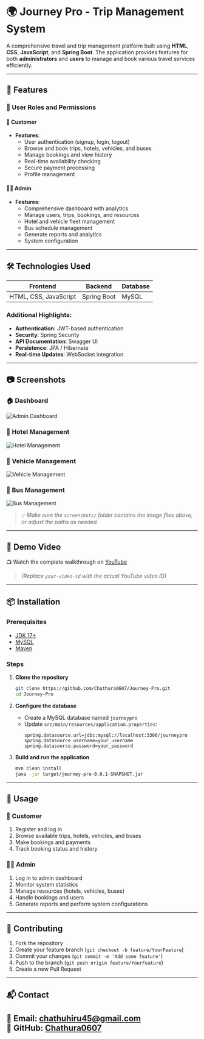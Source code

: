 
# 🌍 Journey Pro - Trip Management System

A comprehensive travel and trip management platform built using **HTML**, **CSS**, **JavaScript**, and **Spring Boot**. The application provides features for both **administrators** and **users** to manage and book various travel services efficiently.

---

## 🚀 Features

### 🔑 User Roles and Permissions

#### 👤 Customer

- **Features**:
  - User authentication (signup, login, logout)
  - Browse and book trips, hotels, vehicles, and buses
  - Manage bookings and view history
  - Real-time availability checking
  - Secure payment processing
  - Profile management

#### 👨‍💼 Admin

- **Features**:
  - Comprehensive dashboard with analytics
  - Manage users, trips, bookings, and resources
  - Hotel and vehicle fleet management
  - Bus schedule management
  - Generate reports and analytics
  - System configuration

---

## 🛠️ Technologies Used

| **Frontend**          | **Backend**     | **Database** |
|-----------------------|------------------|--------------|
| HTML, CSS, JavaScript | Spring Boot      | MySQL        |

### Additional Highlights:
- **Authentication**: JWT-based authentication
- **Security**: Spring Security
- **API Documentation**: Swagger UI
- **Persistence**: JPA / Hibernate
- **Real-time Updates**: WebSocket integration

---

## 📷 Screenshots

### 🏠 Dashboard
![Admin Dashboard](screenshots/screenshot-dashboard.png)

### 🏨 Hotel Management
![Hotel Management](screenshots/screenshot-hotels.png)

### 🚗 Vehicle Management
![Vehicle Management](screenshots/screenshot-vehicles.png)

### 🚌 Bus Management
![Bus Management](screenshots/screenshot-buses.png)

> 💡 _Make sure the `screenshots/` folder contains the image files above, or adjust the paths as needed._

---

## 🎥 Demo Video

📺 Watch the complete walkthrough on [YouTube](https://youtu.be/your-video-id)  
> _(Replace `your-video-id` with the actual YouTube video ID)_

---

## 📦 Installation

### Prerequisites
- [JDK 17+](https://www.oracle.com/java/technologies/downloads/)
- [MySQL](https://www.mysql.com/)
- [Maven](https://maven.apache.org/)

### Steps

1. **Clone the repository**
   ```bash
   git clone https://github.com/Chathura0607/Journey-Pro.git
   cd Journey-Pro
   ```

2. **Configure the database**
   - Create a MySQL database named `journeypro`
   - Update `src/main/resources/application.properties`:
     ```properties
     spring.datasource.url=jdbc:mysql://localhost:3306/journeypro
     spring.datasource.username=your_username
     spring.datasource.password=your_password
     ```

3. **Build and run the application**
   ```bash
   mvn clean install
   java -jar target/journey-pro-0.0.1-SNAPSHOT.jar
   ```
---

## 🔧 Usage

### 👤 Customer
1. Register and log in
2. Browse available trips, hotels, vehicles, and buses
3. Make bookings and payments
4. Track booking status and history

### 👨‍💼 Admin
1. Log in to admin dashboard
2. Monitor system statistics
3. Manage resources (hotels, vehicles, buses)
4. Handle bookings and users
5. Generate reports and perform system configurations

---

## 🤝 Contributing

1. Fork the repository
2. Create your feature branch (`git checkout -b feature/YourFeature`)
3. Commit your changes (`git commit -m 'Add some feature'`)
4. Push to the branch (`git push origin feature/YourFeature`)
5. Create a new Pull Request

---

## 📬 Contact

📧 **Email**: [chathuhiru45@gmail.com](mailto:chathuhiru45@gmail.com)  
🐙 **GitHub**: [Chathura0607](https://github.com/Chathura0607)  
---
